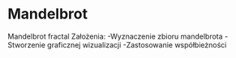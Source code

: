 # Mandelbrot
Mandelbrot fractal
Założenia:
-Wyznaczenie zbioru mandelbrota
-Stworzenie graficznej wizualizacji 
-Zastosowanie współbieżności 
